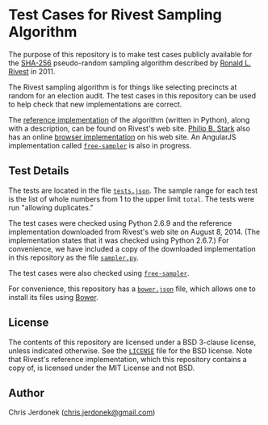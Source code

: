 Test Cases for Rivest Sampling Algorithm
========================================

The purpose of this repository is to make test cases publicly available
for the [SHA-256][sha-256] pseudo-random sampling algorithm described by
[Ronald L. Rivest][rivest] in 2011.

The Rivest sampling algorithm is for things like selecting precincts
at random for an election audit.
The test cases in this repository can be used to help check that new
implementations are correct.

The [reference implementation][ref-impl] of the algorithm (written in Python),
along with a description, can be found on Rivest's web site.
[Philip B. Stark][stark] also has an online
[browser implementation][browser-impl] on his web site.
An AngularJS implementation called [`free-sampler`][free-sampler]
is also in progress.


Test Details
------------

The tests are located in the file [`tests.json`](tests.json).
The sample range for each test is the list of whole numbers from 1 to
the upper limit `total`.  The tests were run "allowing duplicates."

The test cases were checked using Python 2.6.9 and the
reference implementation downloaded from Rivest's web site on August 8, 2014.
(The implementation states that it was checked using Python 2.6.7.)
For convenience, we have included a copy of the downloaded implementation
in this repository as the file [`sampler.py`](sampler.py).

The test cases were also checked using [`free-sampler`][free-sampler].

For convenience, this repository has a [`bower.json`](bower.json) file,
which allows one to install its files using [Bower](http://bower.io/).


License
-------

The contents of this repository are licensed under a BSD 3-clause license,
unless indicated otherwise.  See the [`LICENSE`](LICENSE) file
for the BSD license.  Note that Rivest's reference implementation,
which this repository contains a copy of, is licensed under
the MIT License and not BSD.


Author
------

Chris Jerdonek (<chris.jerdonek@gmail.com>)


[browser-impl]: http://www.stat.berkeley.edu/~stark/Java/Html/sha256Rand.htm
[free-sampler]: https://github.com/cjerdonek/free-sampler
[ref-impl]: http://people.csail.mit.edu/rivest/sampler.py
[rivest]: http://people.csail.mit.edu/rivest/
[sha-256]: http://en.wikipedia.org/wiki/SHA-2
[stark]: http://www.stat.berkeley.edu/~stark/
